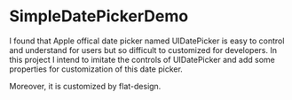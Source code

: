 SimpleDatePickerDemo
====================
I found that Apple offical date picker named UIDatePicker is easy to control and understand for users but so difficult to customized for developers. In this project I intend to imitate the controls of UIDatePicker and add some properties for customization of this date picker. 

Moreover, it is customized by flat-design.
